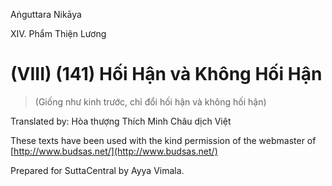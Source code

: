  

Aṅguttara Nikāya

XIV. Phẩm Thiện Lương

# (VIII) (141) Hối Hận và Không Hối Hận

> (Giống như kinh trước, chỉ đổi hối hận và không hối hận)

Translated by: Hòa thượng Thích Minh Châu dịch Việt

These texts have been used with the kind permission of the webmaster of [http://www.budsas.net/](http://www.budsas.net/)

Prepared for SuttaCentral by Ayya Vimala.